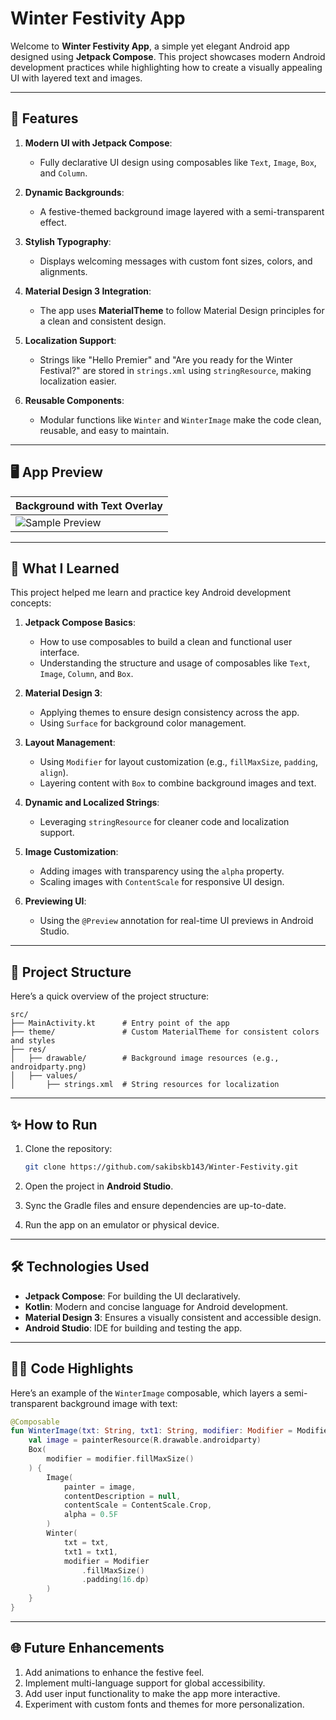 # Winter Festivity App

Welcome to **Winter Festivity App**, a simple yet elegant Android app designed using **Jetpack Compose**. This project showcases modern Android development practices while highlighting how to create a visually appealing UI with layered text and images.  

---

## 🌟 Features

1. **Modern UI with Jetpack Compose**:
   - Fully declarative UI design using composables like `Text`, `Image`, `Box`, and `Column`.

2. **Dynamic Backgrounds**:
   - A festive-themed background image layered with a semi-transparent effect.

3. **Stylish Typography**:
   - Displays welcoming messages with custom font sizes, colors, and alignments.

4. **Material Design 3 Integration**:
   - The app uses **MaterialTheme** to follow Material Design principles for a clean and consistent design.

5. **Localization Support**:
   - Strings like "Hello Premier" and "Are you ready for the Winter Festival?" are stored in `strings.xml` using `stringResource`, making localization easier.

6. **Reusable Components**:
   - Modular functions like `Winter` and `WinterImage` make the code clean, reusable, and easy to maintain.

---

## 🖥️ App Preview

| **Background with Text Overlay** |
|----------------------------------|
| ![Sample Preview](https://via.placeholder.com/400x800.png?text=Winter+Festivity+App) |

---

## 🚀 What I Learned

This project helped me learn and practice key Android development concepts:

1. **Jetpack Compose Basics**:
   - How to use composables to build a clean and functional user interface.
   - Understanding the structure and usage of composables like `Text`, `Image`, `Column`, and `Box`.

2. **Material Design 3**:
   - Applying themes to ensure design consistency across the app.
   - Using `Surface` for background color management.

3. **Layout Management**:
   - Using `Modifier` for layout customization (e.g., `fillMaxSize`, `padding`, `align`).
   - Layering content with `Box` to combine background images and text.

4. **Dynamic and Localized Strings**:
   - Leveraging `stringResource` for cleaner code and localization support.

5. **Image Customization**:
   - Adding images with transparency using the `alpha` property.
   - Scaling images with `ContentScale` for responsive UI design.

6. **Previewing UI**:
   - Using the `@Preview` annotation for real-time UI previews in Android Studio.

---

## 📂 Project Structure

Here’s a quick overview of the project structure:

```
src/
├── MainActivity.kt      # Entry point of the app
├── theme/               # Custom MaterialTheme for consistent colors and styles
├── res/
│   ├── drawable/        # Background image resources (e.g., androidparty.png)
│   ├── values/
│       ├── strings.xml  # String resources for localization
```

---

## ✨ How to Run

1. Clone the repository:
   ```bash
   git clone https://github.com/sakibskb143/Winter-Festivity.git
   ```

2. Open the project in **Android Studio**.

3. Sync the Gradle files and ensure dependencies are up-to-date.

4. Run the app on an emulator or physical device.

---

## 🛠️ Technologies Used

- **Jetpack Compose**: For building the UI declaratively.
- **Kotlin**: Modern and concise language for Android development.
- **Material Design 3**: Ensures a visually consistent and accessible design.
- **Android Studio**: IDE for building and testing the app.

---

## 👨‍💻 Code Highlights

Here’s an example of the `WinterImage` composable, which layers a semi-transparent background image with text:  

```kotlin
@Composable
fun WinterImage(txt: String, txt1: String, modifier: Modifier = Modifier) {
    val image = painterResource(R.drawable.androidparty)
    Box(
        modifier = modifier.fillMaxSize()
    ) {
        Image(
            painter = image,
            contentDescription = null,
            contentScale = ContentScale.Crop,
            alpha = 0.5F
        )
        Winter(
            txt = txt,
            txt1 = txt1,
            modifier = Modifier
                .fillMaxSize()
                .padding(16.dp)
        )
    }
}
```

---

## 🌐 Future Enhancements

1. Add animations to enhance the festive feel.
2. Implement multi-language support for global accessibility.
3. Add user input functionality to make the app more interactive.
4. Experiment with custom fonts and themes for more personalization.



